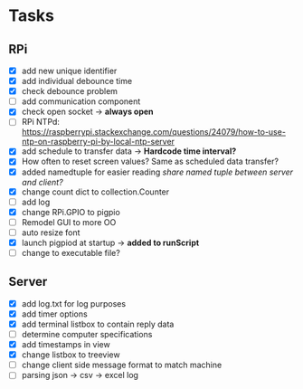 # Tasks
## RPi
- [x] add new unique identifier 
- [x] add individual debounce time
- [x] check debounce problem
- [ ] add communication component
- [x] check open socket -> **always open**
- [ ] RPi NTPd: https://raspberrypi.stackexchange.com/questions/24079/how-to-use-ntp-on-raspberry-pi-by-local-ntp-server
- [x] add schedule to transfer data -> **Hardcode time interval?**
- [x] How often to reset screen values? Same as scheduled data transfer?
- [x] added namedtuple for easier reading *share named tuple between server and client?* 
- [x] change count dict to collection.Counter
- [ ] add log
- [x] change RPi.GPIO to pigpio
- [ ] Remodel GUI to more OO
- [ ] auto resize font
- [x] launch pigpiod at startup -> **added to runScript**
- [ ] change to executable file?

## Server
- [x] add log.txt for log purposes
- [x] add timer options
- [x] add terminal listbox to contain reply data
- [ ] determine computer specifications
- [x] add timestamps in view
- [x] change listbox to treeview
- [ ] change client side message format to match machine
- [ ] parsing json -> csv -> excel log
